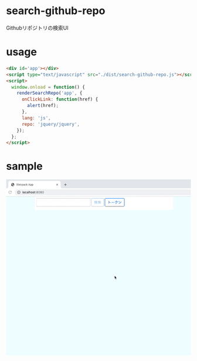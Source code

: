 # search-github-repo
Githubリポジトリの検索UI

# usage
```html
<div id='app'></div>
<script type="text/javascript" src="./dist/search-github-repo.js"></script>
<script>
  window.onload = function() {
    renderSearchRepo('app', {
      onClickLink: function(href) {
        alert(href);
      },
      lang: 'js',
      repo: 'jquery/jquery',
    });
  };
</script>
```

# sample
![sample](./images/sample.gif)
